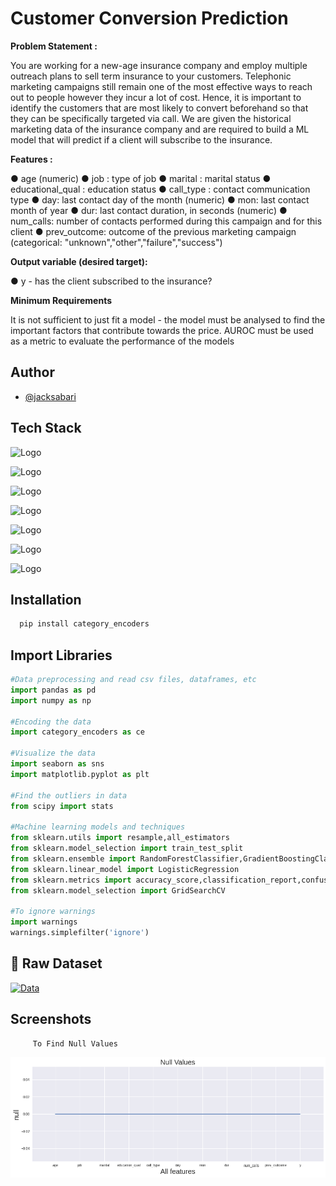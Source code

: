 
# Customer Conversion Prediction

**Problem Statement :**

You are working for a new-age insurance company and employ multiple outreach plans to sell term insurance to your customers. Telephonic marketing campaigns still remain one of the most effective ways to reach out to people however they incur a lot of cost. Hence, it is important to identify the customers that are most likely to convert beforehand so that they can be specifically targeted via call. We are given the historical marketing data of the insurance company and are required to build a ML model that will predict if a client will subscribe to the insurance.

**Features :**

● age (numeric) ● job : type of job ● marital : marital status ● educational_qual : education status ● call_type : contact communication type ● day: last contact day of the month (numeric) ● mon: last contact month of year ● dur: last contact duration, in seconds (numeric) ● num_calls: number of contacts performed during this campaign and for this client ● prev_outcome: outcome of the previous marketing campaign (categorical: "unknown","other","failure","success")

**Output variable (desired target):**

● y - has the client subscribed to the insurance?

**Minimum Requirements**

It is not sufficient to just fit a model - the model must be analysed to find the important factors that contribute towards the price. AUROC must be used as a metric to evaluate the performance of the models


## Author

- [@jacksabari](https://github.com/JackSabari)


## Tech Stack

![Logo](https://www.python.org/static/img/python-logo@2x.png)

![Logo](https://www.analyticsvidhya.com/blog/wp-content/uploads/2015/01/scikit-learn-logo.png)

![Logo](https://seaborn.pydata.org/_static/logo-wide-lightbg.svg)

![Logo](https://matplotlib.org/_static/images/logo_dark.svg)

![Logo](https://upload.wikimedia.org/wikipedia/commons/thumb/e/ed/Pandas_logo.svg/1200px-Pandas_logo.svg.png)

![Logo](https://encrypted-tbn0.gstatic.com/images?q=tbn:ANd9GcR_VfYfuw4JGQC0QLtbrhWyAQgW9qD9fXanG34lWGAyI1y34PxtAPagPNkCTAoX7_x7sFw&usqp=CAU)

![Logo](https://www.fullstackpython.com/img/logos/scipy.png)


## Installation


```Python
  pip install category_encoders
```
    
## Import Libraries
```python
#Data preprocessing and read csv files, dataframes, etc
import pandas as pd
import numpy as np

#Encoding the data 
import category_encoders as ce

#Visualize the data
import seaborn as sns
import matplotlib.pyplot as plt

#Find the outliers in data
from scipy import stats

#Machine learning models and techniques
from sklearn.utils import resample,all_estimators
from sklearn.model_selection import train_test_split
from sklearn.ensemble import RandomForestClassifier,GradientBoostingClassifier
from sklearn.linear_model import LogisticRegression
from sklearn.metrics import accuracy_score,classification_report,confusion_matrix,roc_curve,roc_auc_score
from sklearn.model_selection import GridSearchCV

#To ignore warnings
import warnings
warnings.simplefilter('ignore')

```


## 🔗 Raw Dataset
[![Data](https://encrypted-tbn0.gstatic.com/images?q=tbn:ANd9GcS0odO2hjYnaY_wtkaLzzF23UM24MrwtKK1GEaQo6HCmw&s)](https://drive.google.com/file/d/1-O4yGvX4Iq0k6KZkJhMhNyqJ4Ic15QQQ/view?usp=share_link)




## Screenshots

         To Find Null Values

![Screenshot](https://github.com/JackSabari/Guvi_Final_Projects/blob/main/Processed/Screenshots/NJull.png)



